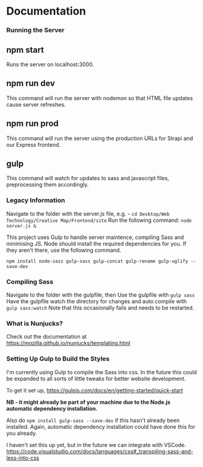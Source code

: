# Documentation

### Running the Server

## npm start
Runs the server on localhost:3000.

## npm run dev
This command will run the server with nodemon so that HTML file updates cause server refreshes.

## npm run prod
This command will run the server using the production URLs for Strapi and our Express frontend.

## gulp
This command will watch for updates to sass and javascript files, preprocessing them accordingly.

### Legacy Information
Navigate to the folder with the server.js file, e.g. - `cd Desktop/Web Technology/Creative Map/Frontend/site`
Run the following command: `node server.js &`

This project uses Gulp to handle server maintence, compiling Sass and minimising JS.
Node should install the required dependencies for you. If they aren't there, use the following command.

`npm install node-sass gulp-sass gulp-concat gulp-rename gulp-uglify --save-dev`

### Compiling Sass

Navigate to the folder with the gulpfile, then
Use the gulpfile with `gulp sass`
Have the gulpfile watch the directory for changes and auto compile with `gulp sass:watch`
Note that this occasionally fails and needs to be restarted.

### What is Nunjucks?

Check out the documentation at https://mozilla.github.io/nunjucks/templating.html

### Setting Up Gulp to Build the Styles
I'm currently using Gulp to compile the Sass into css. In the future this could be expanded to all sorts of little tweaks for better website development.

To get it set up,
https://gulpjs.com/docs/en/getting-started/quick-start

**NB - it might already be part of your machine due to the Node.js automatic dependency installation.**

Also do `npm install gulp-sass --save-dev` if this hasn't already been installed. Again, automatic dependency installation could have done this for you already.

I haven't set this up yet, but in the future we can integrate with VSCode.
https://code.visualstudio.com/docs/languages/css#_transpiling-sass-and-less-into-css
